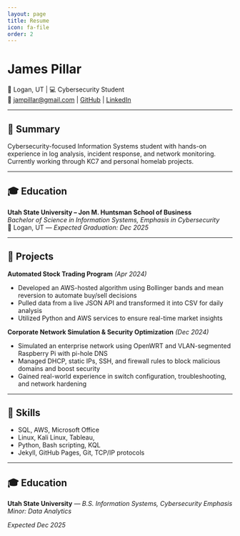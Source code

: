 ```yaml
---
layout: page
title: Resume
icon: fa-file
order: 2
---
```

# James Pillar

📍 Logan, UT | 💻 Cybersecurity Student  
📧 jampillar@gmail.com | [GitHub](https://github.com/jampillar) | [LinkedIn](https://linkedin.com/in/yourhandle)

---

## 🎯 Summary

Cybersecurity-focused Information Systems student with hands-on experience in log analysis, incident response, and network monitoring. Currently working through KC7 and personal homelab projects.

---
## 🎓 Education

**Utah State University – Jon M. Huntsman School of Business**  
*Bachelor of Science in Information Systems, Emphasis in Cybersecurity*  
📍 Logan, UT — _Expected Graduation: Dec 2025_

---

## 💼 Projects

**Automated Stock Trading Program** _(Apr 2024)_  
- Developed an AWS-hosted algorithm using Bollinger bands and mean reversion to automate buy/sell decisions  
- Pulled data from a live JSON API and transformed it into CSV for daily analysis  
- Utilized Python and AWS services to ensure real-time market insights

**Corporate Network Simulation & Security Optimization** _(Dec 2024)_  
- Simulated an enterprise network using OpenWRT and VLAN-segmented Raspberry Pi with pi-hole DNS  
- Managed DHCP, static IPs, SSH, and firewall rules to block malicious domains and boost security  
- Gained real-world experience in switch configuration, troubleshooting, and network hardening

---

## 🧠 Skills

- SQL, AWS, Microsoft Office 
- Linux, Kali Linux, Tableau,  
- Python, Bash scripting, KQL  
- Jekyll, GitHub Pages, Git, TCP/IP protocols

---

## 🎓 Education

**Utah State University** — *B.S. Information Systems, Cybersecurity Emphasis*  
*Minor: Data Analytics*  

_Expected Dec 2025_
